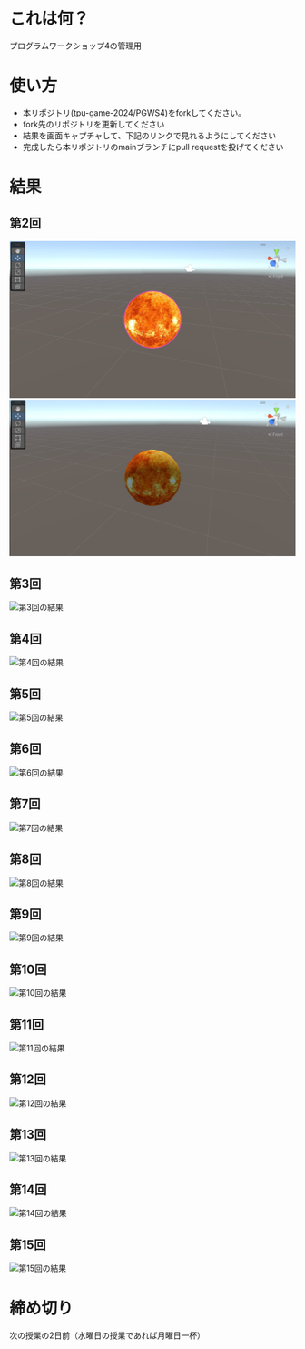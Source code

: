 # これは何？
プログラムワークショップ4の管理用

# 使い方

- 本リポジトリ(tpu-game-2024/PGWS4)をforkしてください。
- fork先のリポジトリを更新してください
- 結果を画面キャプチャして、下記のリンクで見れるようにしてください
- 完成したら本リポジトリのmainブランチにpull requestを投げてください

# 結果

## 第2回
![第2回の結果](0925/screenshot1.png)
![](0925/screenshot2.png)

## 第3回
![第3回の結果](???.png)

## 第4回
![第4回の結果](???.png)

## 第5回
![第5回の結果](???.png)

## 第6回
![第6回の結果](???.png)

## 第7回
![第7回の結果](???.png)

## 第8回
![第8回の結果](???.png)

## 第9回
![第9回の結果](???.png)

## 第10回
![第10回の結果](???.png)

## 第11回
![第11回の結果](???.png)

## 第12回
![第12回の結果](???.png)

## 第13回
![第13回の結果](???.png)

## 第14回
![第14回の結果](???.png)

## 第15回
![第15回の結果](???.png)

# 締め切り
次の授業の2日前（水曜日の授業であれば月曜日一杯）
